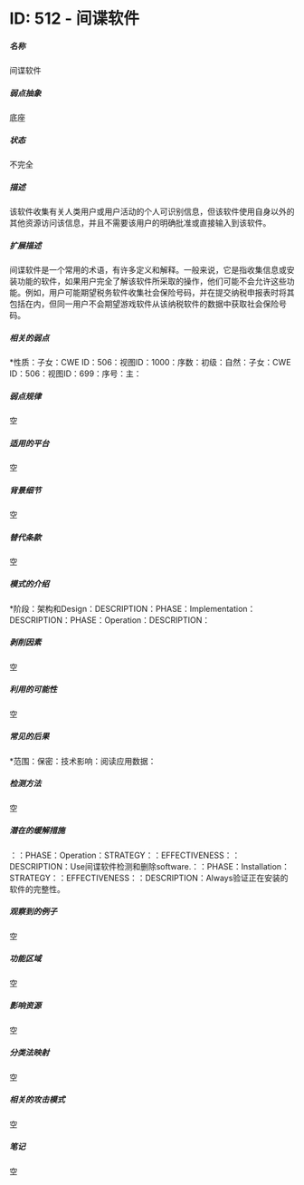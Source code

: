 # ID: 512 - 间谍软件
<h5>名称</h5>间谍软件
<h5>弱点抽象</h5>底座
<h5>状态</h5>不完全
<h5>描述</h5>该软件收集有关人类用户或用户活动的个人可识别信息，但该软件使用自身以外的其他资源访问该信息，并且不需要该用户的明确批准或直接输入到该软件。
<h5>扩展描述</h5>间谍软件是一个常用的术语，有许多定义和解释。一般来说，它是指收集信息或安装功能的软件，如果用户完全了解该软件所采取的操作，他们可能不会允许这些功能。例如，用户可能期望税务软件收集社会保险号码，并在提交纳税申报表时将其包括在内，但同一用户不会期望游戏软件从该纳税软件的数据中获取社会保险号码。
<h5>相关的弱点</h5>*性质：子女：CWE ID：506：视图ID：1000：序数：初级：自然：子女：CWE ID：506：视图ID：699：序号：主：
<h5>弱点规律</h5>空
<h5>适用的平台</h5>空
<h5>背景细节</h5>空
<h5>替代条款</h5>空
<h5>模式的介绍</h5>*阶段：架构和Design：DESCRIPTION：PHASE：Implementation：DESCRIPTION：PHASE：Operation：DESCRIPTION：
<h5>剥削因素</h5>空
<h5>利用的可能性</h5>空
<h5>常见的后果</h5>*范围：保密：技术影响：阅读应用数据：
<h5>检测方法</h5>空
<h5>潜在的缓解措施</h5>：：PHASE：Operation：STRATEGY：：EFFECTIVENESS：：DESCRIPTION：Use间谍软件检测和删除software.：：PHASE：Installation：STRATEGY：：EFFECTIVENESS：：DESCRIPTION：Always验证正在安装的软件的完整性。
<h5>观察到的例子</h5>空
<h5>功能区域</h5>空
<h5>影响资源</h5>空
<h5>分类法映射</h5>空
<h5>相关的攻击模式</h5>空
<h5>笔记</h5>空

